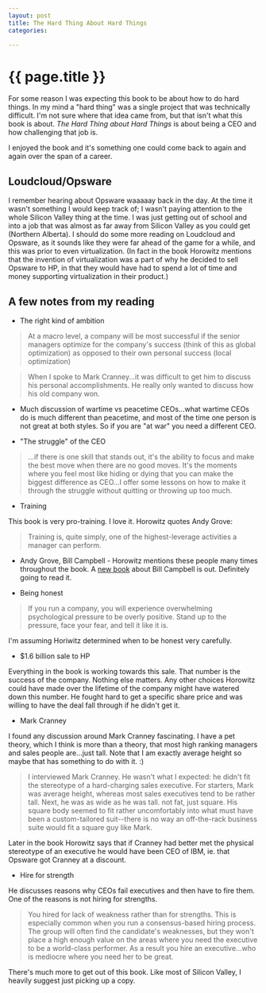 ```yaml
---
layout: post
title: The Hard Thing About Hard Things
categories:

---
```


# {{ page.title }}

For some reason I was expecting this book to be about how to do hard things. In my mind a "hard thing" was a single project that was technically difficult. I'm not sure where that idea came from, but that isn't what this book is about. *The Hard Thing about Hard Things* is about being a CEO and how challenging that job is.

I enjoyed the book and it's something one could come back to again and again over the span of a career.

## Loudcloud/Opsware

I remember hearing about Opsware waaaaay back in the day. At the time it wasn't something I would keep track of; I wasn't paying attention to the whole Silicon Valley thing at the time. I was just getting out of school and into a job that was almost as far away from Silicon Valley as you could get (Northern Alberta). I should do some more reading on Loudcloud and Opsware, as it sounds like they were far ahead of the game for a while, and this was prior to even virtualization. (In fact in the book Horowitz mentions that the invention of virtualization was a part of why he decided to sell Opsware to HP, in that they would have had to spend a lot of time and money supporting virtualization in their product.)

## A few notes from my reading

* The right kind of ambition

>At a macro level, a company will be most successful if the senior managers optimize for the company's success (think of this as global optimization) as opposed to their own personal success (local optimization)

>When I spoke to Mark Cranney...it was difficult to get him to discuss his personal accomplishments. He really only wanted to discuss how his old company won.

* Much discussion of wartime vs peacetime CEOs...what wartime CEOs do is much different than peacetime, and most of the time one person is not great at both styles. So if you are "at war" you need a different CEO.

* "The struggle" of the CEO

>...if there is one skill that stands out, it's the ability to focus and make the best move when there are no good moves. It's the moments where you feel most like hiding or dying that you can make the biggest difference as CEO...I offer some lessons on how to make it through the struggle without quitting or throwing up too much.

* Training

This book is very pro-training. I love it. Horowitz quotes Andy Grove:

>Training is, quite simply, one of the highest-leverage activities a manager can perform.

* Andy Grove, Bill Campbell - Horowitz mentions these people many times throughout the book. A [new book](https://www.trilliondollarcoach.com/) about Bill Campbell is out. Definitely going to read it.

* Being honest

>If you run a company, you will experience overwhelming psychological pressure to be overly positive. Stand up to the pressure, face your fear, and tell it like it is.

I'm assuming Horiwitz determined when to be honest very carefully.

* $1.6 billion sale to HP

Everything in the book is working towards this sale. That number is the success of the company. Nothing else matters. Any other choices Horowitz could have made over the lifetime of the company might have watered down this number. He fought hard to get a specific share price and was willing to have the deal fall through if he didn't get it.

* Mark Cranney

I found any discussion around Mark Cranney fascinating. I have a pet theory, which I think is more than a theory, that most high ranking managers and sales people are...just tall. Note that I am exactly average height so maybe that has something to do with it. :)

>I interviewed Mark Cranney. He wasn't what I expected: he didn't fit the stereotype of a hard-charging sales executive. For starters, Mark was average height, whereas most sales executives tend to be rather tall. Next, he was as wide as he was tall. not fat, just square. His square body seemed to fit rather uncomfortably into what must have been a custom-tailored suit--there is no way an off-the-rack business suite would fit a square guy like Mark.

Later in the book Horowitz says that if Cranney had better met the physical stereotype of an executive he would have been CEO of IBM, ie. that Opsware got Cranney at a discount.

* Hire for strength

He discusses reasons why CEOs fail executives and then have to fire them. One of the reasons is not hiring for strengths.

>You hired for lack of weakness rather than for strengths. This is especially common when you run a consensus-based hiring process. The group will often find the candidate's weaknesses, but they won't place a high enough value on the areas where you need the executive to be a world-class performer. As a result you hire an executive...who is mediocre where you need her to be great.

There's much more to get out of this book. Like most of Silicon Valley, I heavily suggest just picking up a copy.